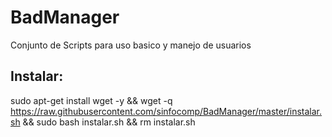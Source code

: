# BadManager
Conjunto de Scripts para uso basico y manejo de usuarios
## Instalar:

sudo apt-get install wget -y && wget -q https://raw.githubusercontent.com/sinfocomp/BadManager/master/instalar.sh && sudo bash instalar.sh && rm instalar.sh
